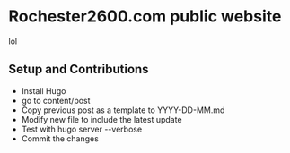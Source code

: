 Rochester2600.com public website
===========

lol
## Setup and Contributions

* Install Hugo
* go to content/post
* Copy previous post as a template to YYYY-DD-MM.md
* Modify new file to include the latest update
* Test with hugo server --verbose
* Commit the changes
